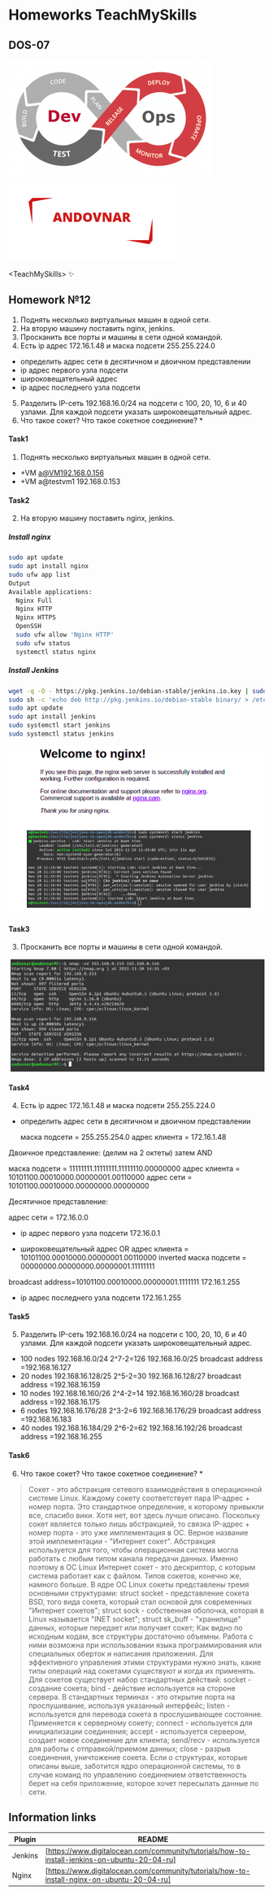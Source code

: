 # Homeworks TeachMySkills
## DOS-07

![image1](/images/devops.png)

![image1](/images/andovnar.png)




<TeachMySkills\>            ✨
## Homework №12

1) Поднять несколько виртуальных машин в одной сети.
2) На вторую машину поставить nginx, jenkins. 
3) Просканить все порты и машины в сети одной командой.
4) Есть ip адрес 172.16.1.48 и маска подсети 255.255.224.0
- определить адрес сети в десятичном и двоичном представлении
- ip адрес первого узла подсети
- широковещательный адрес
- ip адрес последнего узла подсети
5) Разделить IP-сеть 192.168.16.0/24 на подсети с 100, 20, 10, 6 и 40 узлами. 
Для каждой подсети указать широковещательный адрес.
6) Что такое сокет? Что такое сокетное соединение? *






#### Task1

1) Поднять несколько виртуальных машин в одной сети.

 - +VM a@VM192.168.0.156
 - +VM a@testvm1 192.168.0.153

#### Task2
2) На вторую машину поставить nginx, jenkins. 
##### Install nginx


```sh
sudo apt update
sudo apt install nginx
sudo ufw app list
Output
Available applications:
  Nginx Full
  Nginx HTTP
  Nginx HTTPS
  OpenSSH
  sudo ufw allow 'Nginx HTTP'
  sudo ufw status
  systemctl status nginx
```
##### Install Jenkins
```sh
wget -q -O - https://pkg.jenkins.io/debian-stable/jenkins.io.key | sudo apt-key add -
sudo sh -c 'echo deb http://pkg.jenkins.io/debian-stable binary/ > /etc/apt/sources.list.d/jenkins.list'
sudo apt update
sudo apt install jenkins
sudo systemctl start jenkins
sudo systemctl status jenkins
```

![image1](/images/12-2.png)

#### Task3
3) Просканить все порты и машины в сети одной командой.

![image1](/images/12-3.png)

#### Task4
4) Есть ip адрес 172.16.1.48 и маска подсети 255.255.224.0
- определить адрес сети в десятичном и двоичном представлении

  маска подсети = 255.255.254.0
  адрес клиента = 172.16.1.48 

Двоичное представление: (делим на 2 октеты) затем AND

 маска подсети = 11111111.11111111.11111110.00000000
 адрес клиента = 10101100.00010000.00000001.00110000
 адрес сети    = 10101100.00010000.00000000.00000000

Десятичное представление:

адрес сети = 172.16.0.0


- ip адрес первого узла подсети
172.16.0.1

- широковещательный адрес OR
адрес клиента =              10101100.00010000.00000001.00110000
inverted маска подсети = 00000000.00000000.00000001.11111111

broadcast address=10101100.00010000.00000001.1111111
172.16.1.255

- ip адрес последнего узла подсети
172.16.1.255

#### Task5
5) Разделить IP-сеть 192.168.16.0/24 на подсети с 100, 20, 10, 6 и 40 узлами. 
Для каждой подсети указать широковещательный адрес.
- 100 nodes
 192.168.16.0/24  2^7-2=126
192.168.16.0/25
broadcast address =192.168.16.127
- 20 nodes
192.168.16.128/25 2^5-2=30
192.168.16.128/27
broadcast address =192.168.16.159
- 10 nodes
192.168.16.160/26 2^4-2=14
192.168.16.160/28
broadcast address =192.168.16.175
- 6 nodes
192.168.16.176/28 2^3-2=6
192.168.16.176/29
broadcast address =192.168.16.183
- 40 nodes
192.168.16.184/29 2^6-2=62
192.168.16.192/26
broadcast address =192.168.16.255




#### Task6
6) Что такое сокет? Что такое сокетное соединение? *
> Сокет - это абстракция сетевого взаимодействия в операционной системе Linux. Каждому сокету соответствует пара IP-адрес + номер порта. Это стандартное определение, к которому привыкли все, спасибо вики. Хотя нет, вот здесь лучше описано. Поскольку сокет является только лишь абстракцией, то связка IP-адрес + номер порта - это уже имплементация в ОС. Верное название этой имплементации - "Интернет сокет". Абстракция используется для того, чтобы операционная система могла работать с любым типом канала передачи данных. Именно поэтому в ОС Linux Интернет сокет - это дескриптор, с которым система работает как с файлом. Типов сокетов, конечно же, намного больше. В ядре ОС Linux сокеты представлены тремя основными структурами:
struct socket - представление сокета BSD, того вида сокета, который стал основой для современных "Интернет сокетов";
struct sock - собственная оболочка, которая в Linux называется "INET socket";
struct sk_buff - "хранилище" данных, которые передает или получает сокет;
Как видно по исходным кодам, все структуры достаточно объемны. Работа с ними возможна при использовании языка программирования или специальных оберток и написания приложения. Для эффективного управления этими структурами нужно знать, какие типы операций над сокетами существуют и когда их применять. Для сокетов существует набор стандартных действий:
socket - создание сокета;
bind - действие используется на стороне сервера. В стандартных терминах - это открытие порта на прослушивание, используя указанный интерфейс;
listen - используется для перевода сокета в прослушивающее состояние. Применяется к серверному сокету;
connect - используется для инициализации соединения;
accept - используется сервером, создает новое соединение для клиента;
send/recv - используется для работы с отправкой/приемом данных;
close - разрыв соединения, уничтожение сокета.
Если о структурах, которые описаны выше, заботится ядро операционной системы, то в случае команд по управлению соединением ответственность берет на себя приложение, которое хочет пересылать данные по сети. 



## Information links



| Plugin | README |
| ------ | ------ |
| Jenkins | [https://www.digitalocean.com/community/tutorials/how-to-install-jenkins-on-ubuntu-20-04-ru]|
| Nginx | [https://www.digitalocean.com/community/tutorials/how-to-install-nginx-on-ubuntu-20-04-ru]|



